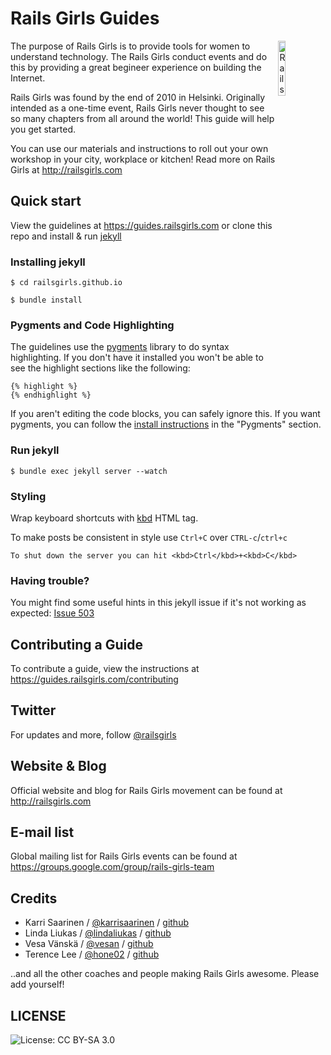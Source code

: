 # Rails Girls Guides

<a href="http://railsgirls.com" target="_blank"><img alt="Rails Girls" src="/images/rails-girls-logo.png" width="15%" align="right"></a>

The purpose of Rails Girls is to provide tools for women to understand technology. The Rails Girls conduct events and do this by providing a great begineer experience on building the Internet.

Rails Girls was found by the end of 2010 in Helsinki. Originally intended as a one-time event, Rails Girls never thought to see so many chapters from all around the world! This guide will help you get started.

You can use our materials and instructions to roll out your own workshop in your city, workplace or kitchen! 
Read more on Rails Girls at http://railsgirls.com

## Quick start

View the guidelines at https://guides.railsgirls.com or clone this repo and install & run [jekyll](https://github.com/mojombo/jekyll)

### Installing jekyll

```
$ cd railsgirls.github.io
```

```
$ bundle install
```

### Pygments and Code Highlighting

The guidelines use the [pygments](https://pygments.org/) library to do syntax highlighting. If you don't have it installed you won't be able to see the highlight sections like the following:

```
{% highlight %}
{% endhighlight %}
```

If you aren't editing the code blocks, you can safely ignore this. If you want pygments, you can follow the [install instructions](https://jekyllrb.com/docs/installation/) in the "Pygments" section.

### Run jekyll

```
$ bundle exec jekyll server --watch
```

### Styling

Wrap keyboard shortcuts with [kbd](https://www.w3.org/wiki/HTML/Elements/kbd) HTML tag.

To make posts be consistent in style use `Ctrl+C` over `CTRL-c`/`ctrl+c`

```
To shut down the server you can hit <kbd>Ctrl</kbd>+<kbd>C</kbd>
```

### Having trouble?

You might find some useful hints in this jekyll issue if it's not working as expected: [Issue 503](https://github.com/mojombo/jekyll/issues/503)

## Contributing a Guide

To contribute a guide, view the instructions at https://guides.railsgirls.com/contributing

## Twitter

For updates and more, follow [@railsgirls](https://twitter.com/railsgirls)

## Website & Blog

Official website and blog for Rails Girls movement can be found at http://railsgirls.com

## E-mail list

Global mailing list for Rails Girls events can be found at https://groups.google.com/group/rails-girls-team

## Credits

* Karri Saarinen / [@karrisaarinen](https://twitter.com/karrisaarinen) / [github](http://github.com/ksaa)
* Linda Liukas / [@lindaliukas](https://twitter.com/lindaliukas) / [github](http://github.com/lindaliukas)
* Vesa Vänskä / [@vesan](https://twitter.com/vesan) / [github](http://github.com/vesan)
* Terence Lee / [@hone02](https://twitter.com/hone02) / [github](http://github.com/hone)

..and all the other coaches and people making Rails Girls awesome. Please add yourself!  

## LICENSE
![License: CC BY-SA 3.0](https://licensebuttons.net/l/by-sa/3.0/80x15.png)

